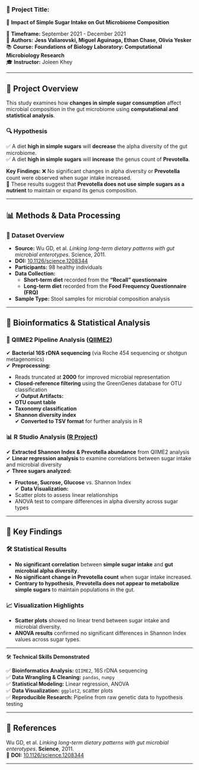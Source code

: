 ### 🚀 **Project Title:**  
🧬 **Impact of Simple Sugar Intake on Gut Microbiome Composition** 

📅 **Timeframe:** September 2021 - December 2021  
📍 **Authors:** **Jess Valiarovski, Miguel Aguinaga, Ethan Chase, Olivia Yesker**  
📚 **Course:** **Foundations of Biology Laboratory: Computational Microbiology Research**  
🎓 **Instructor:** Joleen Khey  

---

## 🚀 **Project Overview**  
This study examines how **changes in simple sugar consumption** affect microbial composition in the gut microbiome using **computational and statistical analysis**.  

### **🔍 Hypothesis**  
✅ A diet **high in simple sugars** will **decrease** the alpha diversity of the gut microbiome.  
✅ A diet **high in simple sugars** will **increase** the genus count of **Prevotella**.  

**Key Findings:** ❌ No significant changes in alpha diversity or **Prevotella** count were observed when sugar intake increased.  
🔬 These results suggest that **Prevotella does not use simple sugars as a nutrient** to maintain or expand its genus composition.  

---

## 📊 **Methods & Data Processing**  

### **📝 Dataset Overview**  
- **Source:** Wu GD, et al. *Linking long-term dietary patterns with gut microbial enterotypes*. Science, 2011.  
- **DOI:** [10.1126/science.1208344](https://doi.org/10.1126/science.1208344)  
- **Participants:** 98 healthy individuals  
- **Data Collection:**  
  - **Short-term diet** recorded from the **“Recall” questionnaire**  
  - **Long-term diet** recorded from the **Food Frequency Questionnaire (FRQ)**  
- **Sample Type:** Stool samples for microbial composition analysis  

---

## 🔬 **Bioinformatics & Statistical Analysis**  

### **🧬 QIIME2 Pipeline Analysis** ([QIIME2](https://qiime2.org))  
✔ **Bacterial 16S rDNA sequencing** (via Roche 454 sequencing or shotgun metagenomics)  
✔ **Preprocessing:**  
   - Reads truncated at **2000** for improved microbial representation  
   - **Closed-reference filtering** using the GreenGenes database for OTU classification  
✔ **Output Artifacts:**  
   - **OTU count table**  
   - **Taxonomy classification**  
   - **Shannon diversity index**  
✔ **Converted to TSV format** for further analysis in R  

### **📊 R Studio Analysis** ([R Project](https://www.R-project.org/))  
✔ **Extracted Shannon Index & Prevotella abundance** from QIIME2 analysis  
✔ **Linear regression analysis** to examine correlations between sugar intake and microbial diversity  
✔ **Three sugars analyzed:**  
   - **Fructose, Sucrose, Glucose** vs. Shannon Index  
✔ **Data Visualization:**  
   - Scatter plots to assess linear relationships  
   - ANOVA test to compare differences in alpha diversity across sugar types  

---

## 📌 **Key Findings**  

### 🛠 **Statistical Results**  
- **No significant correlation** between **simple sugar intake** and **gut microbial alpha diversity**.  
- **No significant change in Prevotella count** when sugar intake increased.  
- **Contrary to hypothesis**, **Prevotella does not appear to metabolize simple sugars** to maintain populations in the gut.  

### **📈 Visualization Highlights**  
- **Scatter plots** showed no linear trend between sugar intake and microbial diversity.  
- **ANOVA results** confirmed no significant differences in Shannon Index values across sugar types.  

---

🛠️ **Technical Skills Demonstrated**  

✅ **Bioinformatics Analysis:** `QIIME2`, 16S rDNA sequencing  
✅ **Data Wrangling & Cleaning:** `pandas`, `numpy`  
✅ **Statistical Modeling:** Linear regression, ANOVA  
✅ **Data Visualization:** `ggplot2`, scatter plots  
✅ **Reproducible Research:** Pipeline from raw genetic data to hypothesis testing

---

## 📎 **References**  
Wu GD, et al. *Linking long-term dietary patterns with gut microbial enterotypes*. **Science**, 2011.  
📄 **DOI:** [10.1126/science.1208344](https://doi.org/10.1126/science.1208344)  

---

